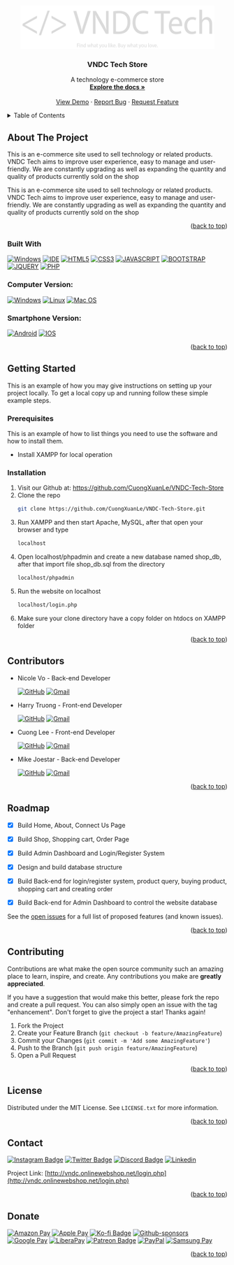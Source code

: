 <div id="top"></div>


<!-- PROJECT LOGO -->
<br />
<div align="center">
  <a href="https://github.com/CuongXuanLe/VNDC-Tech-Store">
    <img src="uploaded_img/vndc logo.png" alt="Logo" width="444" height="99">
  </a>

<h3 align="center">VNDC Tech Store</h3>

  <p align="center">
    A technology e-commerce store
    <br />
    <a href="https://www.canva.com/design/DAFFEZQy12w/XHHpOBhZANZCdsWVPQ7rvg/view?utm_content=DAFFEZQy12w&utm_campaign=designshare&utm_medium=link&utm_source=publishsharelink"><strong>Explore the docs »</strong></a>
    <br />
    <br />
    <a href="https://github.com/CuongXuanLe/VNDC-Tech-Store">View Demo</a>
    ·
    <a href="https://github.com/CuongXuanLe/VNDC-Tech-Store/issues">Report Bug</a>
    ·
    <a href="https://github.com/CuongXuanLe/VNDC-Tech-Store/issues">Request Feature</a>
  </p>
</div>



<!-- TABLE OF CONTENTS -->
<details>
  <summary>Table of Contents</summary>
  <ol>
    <li>
      <a href="#about-the-project">About The Project</a>
      <ul>
        <li><a href="#built-with">Built With</a></li>
      </ul>
    </li>
    <li>
      <a href="#getting-started">Getting Started</a>
      <ul>
        <li><a href="#prerequisites">Prerequisites</a></li>
        <li><a href="#installation">Installation</a></li>
      </ul>
    </li>
    <li><a href="#contributors">Contributors</a></li>
    <li><a href="#roadmap">Roadmap</a></li>
    <li><a href="#contributing">Contributing</a></li>
    <li><a href="#license">License</a></li>
    <li><a href="#contact">Contact</a></li>
    <li><a href="#donate">Donate</a></li>
  </ol>
</details>



<!-- ABOUT THE PROJECT -->
## About The Project

<!-- [![Alyx Mystery][product-screenshot]](https://imgur.com/u23mQlJ) -->

This is an e-commerce site used to sell technology or related products. VNDC Tech aims to improve user experience, easy to manage and user-friendly. We are constantly upgrading as well as expanding the quantity and quality of products currently sold on the shop

This is an e-commerce site used to sell technology or related products. VNDC Tech aims to improve user experience, easy to manage and user-friendly. We are constantly upgrading as well as expanding the quantity and quality of products currently sold on the shop

<p align="right">(<a href="#top">back to top</a>)</p>


### Built With

[![Windows](https://img.shields.io/badge/Windows-0078D6?style=for-the-badge&logo=windows&logoColor=white)](https://www.microsoft.com/pt-br/windows/get-windows-10)
[![IDE](https://img.shields.io/badge/Visual_studio_code-0078D4?style=for-the-badge&logo=visual%20studio%20code&logoColor=white)](https://code.visualstudio.com/)
[![HTML5](https://img.shields.io/badge/HTML5-E34F26?style=for-the-badge&logo=html5&logoColor=white)](https://developer.mozilla.org/pt-BR/docs/Web/HTML)
[![CSS3](https://img.shields.io/badge/CSS3-1572B6?style=for-the-badge&logo=css3&logoColor=white)](https://developer.mozilla.org/pt-BR/docs/Web/CSS)
[![JAVASCRIPT](https://img.shields.io/badge/JavaScript-F7DF1E?style=for-the-badge&logo=javascript&logoColor=black)](https://developer.mozilla.org/pt-BR/docs/Web/JavaScript)
[![BOOTSTRAP](https://img.shields.io/badge/Bootstrap-563D7C?style=for-the-badge&logo=bootstrap&logoColor=white)](https://developer.mozilla.org/en-US/docs/Glossary/Bootstrap)
[![JQUERY](https://img.shields.io/badge/jQuery-0769AD?style=for-the-badge&logo=jquery&logoColor=white)](https://developer.mozilla.org/en-US/docs/Glossary/jQuery)
[![PHP](https://img.shields.io/badge/PHP-777BB4?style=for-the-badge&logo=php&logoColor=white)](https://developer.mozilla.org/en-US/docs/Glossary/PHP)


### Computer Version:

[![Windows](https://img.shields.io/badge/Windows-0078D6?style=for-the-badge&logo=windows&logoColor=white)](https://github.com/seu-usuario/seu-repositorio/releases)
[![Linux](https://img.shields.io/badge/Linux-FF6600?style=for-the-badge&logo=linux&logoColor=white)](https://github.com/seu-usuario/seu-repositorio/releases)
[![Mac OS](https://img.shields.io/badge/mac%20os-000000?style=for-the-badge&logo=macos&logoColor=F0F0F0)](https://github.com/seu-usuario/seu-repositorio/releases)

### Smartphone Version:

[![Android](https://img.shields.io/badge/Android-3DDC84?style=for-the-badge&logo=Android&logoColor=white)](https://github.com/seu-usuario/seu-repositorio/releases)
[![IOS](https://img.shields.io/badge/iOS-000000?style=for-the-badge&logo=ios&logoColor=white)](https://github.com/seu-usuario/seu-repositorio/releases)

<p align="right">(<a href="#top">back to top</a>)</p>



<!-- GETTING STARTED -->
## Getting Started

This is an example of how you may give instructions on setting up your project locally.
To get a local copy up and running follow these simple example steps.

### Prerequisites

This is an example of how to list things you need to use the software and how to install them.
* Install XAMPP for local operation

### Installation

1. Visit our Github at: https://github.com/CuongXuanLe/VNDC-Tech-Store
2. Clone the repo 
   ```sh
   git clone https://github.com/CuongXuanLe/VNDC-Tech-Store.git
   ```
3. Run XAMPP and then start Apache, MySQL, after that open your browser and type
   ```sh
   localhost
   ```
4. Open localhost/phpadmin and create a new database named shop_db, after that import file shop_db.sql from the directory
   ```sh
   localhost/phpadmin
   ```
5. Run the website on localhost 
   ```sh
   localhost/login.php
   ```
6. Make sure your clone directory have a copy folder on htdocs on XAMPP folder


<p align="right">(<a href="#top">back to top</a>)</p>



<!-- USAGE EXAMPLES -->
## Contributors

* Nicole Vo - Back-end Developer
 
  [![GitHub](https://img.shields.io/badge/github-%23121011.svg?style=for-the-badge&logo=github&logoColor=white)](https://github.com/nhut3110)
  [![Gmail](https://img.shields.io/badge/Gmail-D14836?style=for-the-badge&logo=gmail&logoColor=white)](nhut.vo200205@vnuk.edu.vn)
  
* Harry Truong - Front-end Developer

  [![GitHub](https://img.shields.io/badge/github-%23121011.svg?style=for-the-badge&logo=github&logoColor=white)](https://github.com/HarryxDD)
  [![Gmail](https://img.shields.io/badge/Gmail-D14836?style=for-the-badge&logo=gmail&logoColor=white)](vu.truong200201@vnuk.edu.vn)

* Cuong Lee - Front-end Developer

  [![GitHub](https://img.shields.io/badge/github-%23121011.svg?style=for-the-badge&logo=github&logoColor=white)](https://github.com/CuongXuanLe)
  [![Gmail](https://img.shields.io/badge/Gmail-D14836?style=for-the-badge&logo=gmail&logoColor=white)](cuong.le322002@gmail.com)
  
* Mike Joestar - Back-end Developer
  
  [![GitHub](https://img.shields.io/badge/github-%23121011.svg?style=for-the-badge&logo=github&logoColor=white)](https://github.com/MikeJoester/)
  [![Gmail](https://img.shields.io/badge/Gmail-D14836?style=for-the-badge&logo=gmail&logoColor=white)](dan.nguyen200206@vnuk.edu.vn)
  

<p align="right">(<a href="#top">back to top</a>)</p>



<!-- ROADMAP -->
## Roadmap

- [x] Build Home, About, Connect Us Page 
      
<!--      [![Alyx Mystery][product-screenshot]](http://alyx-mystery.byethost14.com/) -->
      
- [x] Build Shop, Shopping cart, Order Page

<!--      [![Alyx Mystery][product-screenshot1]](http://alyx-mystery.byethost14.com/) -->
     
<!--     - [x] Build the offline beta version of the game -->

<!--          [![Alyx Mystery][product-screenshot2]](http://alyx-mystery.byethost14.com/) -->
         
- [x] Build Admin Dashboard and Login/Register System

<!--      [![Alyx Mystery][product-screenshot3]](http://alyx-mystery.byethost14.com/) -->
     
- [x] Design and build database structure

<!--      [![Alyx Mystery][product-screenshot4]](http://alyx-mystery.byethost14.com/) -->
     
- [x] Build Back-end for login/register system, product query, buying product, shopping cart and creating order

<!--      [![Alyx Mystery][product-screenshot5]](http://alyx-mystery.byethost14.com/) -->
     
- [x] Build Back-end for Admin Dashboard to control the website database



See the [open issues](https://github.com/CuongXuanLe/VNDC-Tech-Store/issues) for a full list of proposed features (and known issues).

<p align="right">(<a href="#top">back to top</a>)</p>



<!-- CONTRIBUTING -->
## Contributing

Contributions are what make the open source community such an amazing place to learn, inspire, and create. Any contributions you make are **greatly appreciated**.

If you have a suggestion that would make this better, please fork the repo and create a pull request. You can also simply open an issue with the tag "enhancement".
Don't forget to give the project a star! Thanks again!

1. Fork the Project
2. Create your Feature Branch (`git checkout -b feature/AmazingFeature`)
3. Commit your Changes (`git commit -m 'Add some AmazingFeature'`)
4. Push to the Branch (`git push origin feature/AmazingFeature`)
5. Open a Pull Request

<p align="right">(<a href="#top">back to top</a>)</p>



<!-- LICENSE -->
## License

Distributed under the MIT License. See `LICENSE.txt` for more information.

<p align="right">(<a href="#top">back to top</a>)</p>



<!-- CONTACT -->
## Contact

[![Instagram Badge](https://img.shields.io/badge/Instagram-E4405F?style=for-the-badge&logo=instagram&logoColor=white)]([https://instagram.com/seu-usuario/](https://steamuserimages-a.akamaihd.net/ugc/852726105380423376/77C37D4C7B033F0BDE7CEB9A698A5D2D96D06B12/?imw=5000&imh=5000&ima=fit&impolicy=Letterbox&imcolor=%23000000&letterbox=false))
[![Twitter Badge](https://img.shields.io/badge/Twitter-1DA1F2?style=for-the-badge&logo=twitter&logoColor=white)]([https://twitter.com/seu-usuario](https://steamuserimages-a.akamaihd.net/ugc/852726105380423376/77C37D4C7B033F0BDE7CEB9A698A5D2D96D06B12/?imw=5000&imh=5000&ima=fit&impolicy=Letterbox&imcolor=%23000000&letterbox=false))
[![Discord Badge](https://img.shields.io/badge/Discord-7289DA?style=for-the-badge&logo=discord&logoColor=white)]([https://discord.gg/seu-server](https://steamuserimages-a.akamaihd.net/ugc/852726105380423376/77C37D4C7B033F0BDE7CEB9A698A5D2D96D06B12/?imw=5000&imh=5000&ima=fit&impolicy=Letterbox&imcolor=%23000000&letterbox=false))
[![Linkedin](https://img.shields.io/badge/LinkedIn-0077B5?style=for-the-badge&logo=linkedin&logoColor=white)]([https://www.linkedin.com/in/seu-usuario/](https://steamuserimages-a.akamaihd.net/ugc/852726105380423376/77C37D4C7B033F0BDE7CEB9A698A5D2D96D06B12/?imw=5000&imh=5000&ima=fit&impolicy=Letterbox&imcolor=%23000000&letterbox=false))

Project Link: [http://vndc.onlinewebshop.net/login.php](http://vndc.onlinewebshop.net/login.php)

<p align="right">(<a href="#top">back to top</a>)</p>



<!-- ACKNOWLEDGMENTS -->
## Donate

[![Amazon Pay](https://img.shields.io/badge/AmazonPay-ff9900.svg?style=for-the-badge&logo=Amazon-Pay&logoColor=white)](https://www.youtube.com/watch?v=dQw4w9WgXcQ)
[![Apple Pay](https://img.shields.io/badge/ApplePay-000000.svg?style=for-the-badge&logo=Apple-Pay&logoColor=white)](https://www.youtube.com/watch?v=dQw4w9WgXcQ)
[![Ko-fi Badge](https://img.shields.io/badge/Ko--fi-F16061?style=for-the-badge&logo=ko-fi&logoColor=white)](https://www.youtube.com/watch?v=dQw4w9WgXcQ)
[![Github-sponsors](https://img.shields.io/badge/sponsor-30363D?style=for-the-badge&logo=GitHub-Sponsors&logoColor=#EA4AAA)](https://www.youtube.com/watch?v=dQw4w9WgXcQ)
[![Google Pay](https://img.shields.io/badge/GooglePay-%233780F1.svg?style=for-the-badge&logo=Google-Pay&logoColor=white)](https://www.youtube.com/watch?v=dQw4w9WgXcQ)
[![LiberaPay](https://img.shields.io/badge/Liberapay-F6C915?style=for-the-badge&logo=liberapay&logoColor=black)](https://www.youtube.com/watch?v=dQw4w9WgXcQ)
[![Patreon Badge](https://img.shields.io/badge/Patreon-F96854?style=for-the-badge&logo=patreon&logoColor=white)](https://www.youtube.com/watch?v=dQw4w9WgXcQ)
[![PayPal](https://img.shields.io/badge/PayPal-00457C?style=for-the-badge&logo=paypal&logoColor=white)](https://www.youtube.com/watch?v=dQw4w9WgXcQ)
[![Samsung Pay](https://img.shields.io/badge/SamsungPay-1428A0.svg?style=for-the-badge&logo=Samsung-Pay&logoColor=white)](https://www.youtube.com/watch?v=dQw4w9WgXcQ)

<p align="right">(<a href="#top">back to top</a>)</p>



<!-- MARKDOWN LINKS & IMAGES -->
<!-- https://www.markdownguide.org/basic-syntax/#reference-style-links -->
[contributors-shield]: https://img.shields.io/github/contributors/github_username/repo_name.svg?style=for-the-badge
[contributors-url]: https://github.com/CuongXuanLe/VNDC-Tech-Store/graphs/contributors
[forks-shield]: https://img.shields.io/github/forks/github_username/repo_name.svg?style=for-the-badge
[forks-url]: https://github.com/CuongXuanLe/VNDC-Tech-Store/network/members
[stars-shield]: https://img.shields.io/github/stars/github_username/repo_name.svg?style=for-the-badge
[stars-url]: https://github.com/CuongXuanLe/VNDC-Tech-Store/stargazers
[issues-shield]: https://img.shields.io/github/issues/github_username/repo_name.svg?style=for-the-badge
[issues-url]: https://github.com/CuongXuanLe/VNDC-Tech-Store/issues
